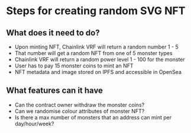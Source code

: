 # Steps for creating random SVG NFT

## What does it need to do?

- Upon minting NFT, Chainlink VRF will return a random number 1 - 5
- That number will get a random NFT from one of 5 monster types
- Chainlink VRF will return a random power level 1 - 100 for the monster
- User has to pay 15 monster coins to mint an NFT
- NFT metadata and image stored on IPFS and accessible in OpenSea

## What features can it have

- Can the contract owner withdraw the monster coins?
- Can we randomise colour attributes of monster NFT?
- Is there a max number of monsters that an address can mint per day/hour/week?

